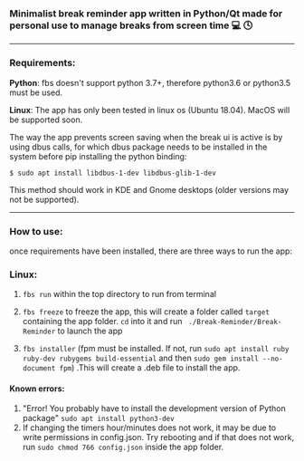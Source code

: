 ### Minimalist break reminder app written in Python/Qt made for personal use to manage breaks from screen time :computer: :clock4:
---
### Requirements:



**Python**:
fbs doesn't support python 3.7+, therefore python3.6 or python3.5 must be used.

**Linux**:
The app has only been tested in linux os (Ubuntu 18.04). MacOS will be supported soon.

The way the app prevents screen saving when the break ui is active is by using dbus calls, for which dbus package needs to be installed in the system before pip installing the python binding:

```
$ sudo apt install libdbus-1-dev libdbus-glib-1-dev
```
This method should work in KDE and Gnome desktops (older versions may not be supported).

---
### How to use:

once requirements have been installed, there are three ways to run the app:

### Linux:

1. ```fbs run``` within the top directory to run from terminal

2. ```fbs freeze``` to freeze the app, this will create a folder called ```target``` containing the app folder. ```cd``` into it and run ``` ./Break-Reminder/Break-Reminder``` to launch the app

3. ```fbs installer``` (fpm must be installed. If not, run ```sudo apt install ruby ruby-dev rubygems build-essential``` and then  ```sudo gem install --no-document fpm```) .This will create a .deb file to install the app.

#### Known errors:

1. "Error! You probably have to install the development version of Python package"
``` sudo apt install python3-dev ```
2. If changing the timers hour/minutes does not work, it may be due to write permissions in config.json. Try rebooting and if that does not work, run ```sudo chmod 766 config.json``` inside the app folder.
